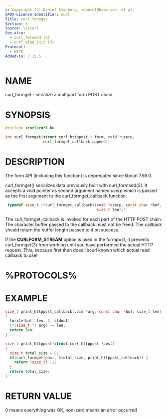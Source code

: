 ```yaml
---
c: Copyright (C) Daniel Stenberg, <daniel@haxx.se>, et al.
SPDX-License-Identifier: curl
Title: curl_formget
Section: 3
Source: libcurl
See-also:
  - curl_formadd (3)
  - curl_mime_init (3)
Protocol:
  - HTTP
Added-in: 7.15.5
---
```


# NAME

curl_formget - serialize a multipart form POST chain

# SYNOPSIS

~~~c
#include <curl/curl.h>

int curl_formget(struct curl_httppost * form, void *userp,
                 curl_formget_callback append);
~~~

# DESCRIPTION

The form API (including this function) is deprecated since libcurl 7.56.0.

curl_formget() serializes data previously built with curl_formadd(3). It
accepts a void pointer as second argument named *userp* which is passed as the
first argument to the curl_formget_callback function.

~~~c
 typedef size_t (*curl_formget_callback)(void *userp, const char *buf,
                                         size_t len);"
~~~

The curl_formget_callback is invoked for each part of the HTTP POST chain. The
character buffer passed to the callback must not be freed. The callback should
return the buffer length passed to it on success.

If the **CURLFORM_STREAM** option is used in the formpost, it prevents
curl_formget(3) from working until you have performed the actual HTTP request.
This, because first then does libcurl known which actual read callback to use!

# %PROTOCOLS%

# EXAMPLE

~~~c
size_t print_httppost_callback(void *arg, const char *buf, size_t len)
{
  fwrite(buf, len, 1, stdout);
  (*(size_t *) arg) += len;
  return len;
}

size_t print_httppost(struct curl_httppost *post)
{
  size_t total_size = 0;
  if(curl_formget(post, &total_size, print_httppost_callback)) {
    return (size_t) -1;
  }
  return total_size;
}
~~~

# RETURN VALUE

0 means everything was OK, non-zero means an error occurred
